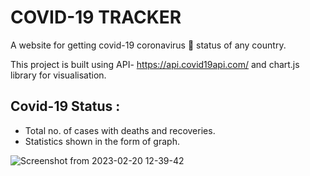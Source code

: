 # COVID-19 TRACKER

 A website for getting covid-19 coronavirus 👾 status of any country.
 
 This project is built using API- https://api.covid19api.com/ and chart.js library for visualisation.


## Covid-19 Status :
  - Total no. of cases with deaths and recoveries.
  - Statistics shown in the form of graph.


![Screenshot from 2023-02-20 12-39-42](https://user-images.githubusercontent.com/89011589/220037591-5a11aaee-ac75-4285-be93-bfaa5637212a.png)

